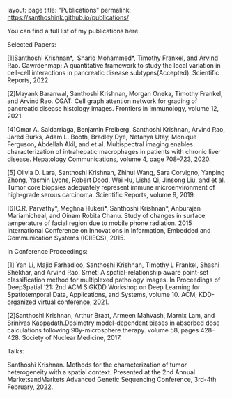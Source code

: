 layout: page
title: "Publications"
permalink: https://santhoshink.github.io/publications/

You can find a full list of my publications here.

Selected Papers:

[1]Santhoshi Krishnan*,  Shariq Mohammed*, Timothy Frankel, and Arvind Rao. Gawrdenmap: A quantitative framework to study the local variation in cell-cell interactions in pancreatic disease subtypes(Accepted). Scientific Reports, 2022

[2]Mayank Baranwal, Santhoshi Krishnan, Morgan Oneka, Timothy Frankel, and Arvind Rao. CGAT: Cell graph attention network for grading of pancreatic disease histology images. Frontiers in Immunology, volume 12, 2021.

[4]Omar A. Saldarriaga, Benjamin Freiberg, Santhoshi Krishnan, Arvind Rao, Jared Burks, Adam L. Booth, Bradley Dye, Netanya Utay, Monique Ferguson, Abdellah Akil, and et al. Multispectral imaging enables characterization of intrahepatic macrophages in patients with chronic liver disease. Hepatology Communications, volume 4, page 708–723, 2020.

[5] Olivia D. Lara, Santhoshi Krishnan, Zhihui Wang, Sara Corvigno, Yanping Zhong, Yasmin Lyons, Robert Dood, Wei Hu, Lisha Qi, Jinsong Liu, and et al. Tumor core biopsies adequately represent immune microenvironment of high-grade serous carcinoma. Scientific Reports, volume 9, 2019.

[6]C.R. Parvathy*, Meghna Hukeri*, Santhoshi Krishnan*, Anburajan Mariamicheal, and Oinam Robita Chanu. Study of changes in surface temperature of facial region due to mobile phone radiation. 2015 International Conference on Innovations in Information, Embedded and
Communication Systems (ICIIECS), 2015.

In Conference Proceedings:

[1] Yan Li, Majid Farhadloo, Santhoshi Krishnan, Timothy L Frankel, Shashi Shekhar, and Arvind Rao. Srnet: A spatial-relationship aware point-set classification method for multiplexed pathology images. In Proceedings of DeepSpatial ’21: 2nd ACM SIGKDD Workshop on Deep Learning
for Spatiotemporal Data, Applications, and Systems, volume 10. ACM, KDD-organized virtual conference, 2021.

[2]Santhoshi Krishnan, Arthur Braat, Armeen Mahvash, Marnix Lam, and Srinivas Kappadath.Dosimetry model-dependent biases in absorbed dose calculations following 90y-microsphere therapy. volume 58, pages 428–428. Society of Nuclear Medicine, 2017.

Talks:

Santhoshi Krishnan. Methods for the characterization of tumor heterogeneity with a spatial context. Presented at the 2nd Annual MarketsandMarkets Advanced Genetic Sequencing Conference, 3rd-4th February, 2022.

